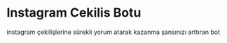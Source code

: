 # Instagram Cekilis Botu
 instagram çekilişlerine sürekli yorum atarak kazanma şansınızı arttıran bot
